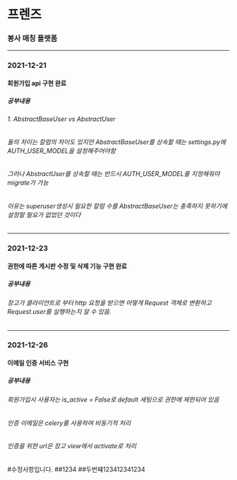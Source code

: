 # 프렌즈
### 봉사 매칭 플랫폼

<hr/>

### 2021-12-21
#### 회원가입 api 구현 완료
##### 공부내용
###### 1. AbstractBaseUser vs AbstractUser
###### 둘의 차이는 칼럼의 차이도 있지만 AbstractBaseUser를 상속할 때는 settings.py에 AUTH_USER_MODEL을 설정해주어야함
###### 그러나 AbstractUser를 상속할 때는 반드시 AUTH_USER_MODEL를 지정해줘야 migrate가 가능
###### 이유는 superuser생성시 필요한 칼럼 수를 AbstractBaseUser는 충족하지 못하기에 설정할 필요가 없었던 것이다

<hr/>

### 2021-12-23
#### 권한에 따른 게시판 수정 및 삭제 기능 구현 완료
##### 공부내용
###### 장고가 클라이언트로 부터 http 요청을 받으면 어떻게 Request 객체로 변환하고 Request.user를 실행하는지 알 수 있음.

<hr/>

### 2021-12-26
#### 이메일 인증 서비스 구현
##### 공부내용
###### 회원가입시 사용자는 is_active = False로 default 세팅으로 권한에 제한되어 있음
###### 인증 이메일은 celery를 사용하여 비동기적 처리
###### 인증을 위한 url은 장고 view에서 activate로 처리

#수정사항입니다.
##1234
##두번쨰123412341234
